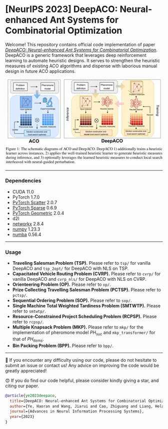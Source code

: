 # [NeurIPS 2023] DeepACO: Neural-enhanced Ant Systems for Combinatorial Optimization

Welcome! This repository contains official code implementation of paper [*DeepACO: Neural-enhanced Ant Systems for Combinatorial Optimization*](). DeepACO is a generic framework that leverages deep reinforcement learning to automate heuristic designs. It serves to strengthen the heuristic measures of existing ACO algorithms and dispense with laborious manual design in future ACO applications.

![diagram](./diagram.png)


---

### Dependencies

- CUDA 11.0
- PyTorch 1.7.0
- [PyTorch Scatter](https://github.com/rusty1s/pytorch_scatter) 2.0.7
- [PyTorch Sparse](https://github.com/rusty1s/pytorch_sparse) 0.6.9
- [PyTorch Geometric](https://github.com/pyg-team/pytorch_geometric) 2.0.4
- d2l
- [networkx](https://networkx.org/) 2.8.4
- [numpy](https://numpy.org/) 1.23.3
- [numba](https://numba.pydata.org/) 0.56.4

---

### Usage
- **Traveling Salesman Problem (TSP).** Please refer to `tsp/` for vanilla DeepACO and `tsp_2opt/` for DeepACO with NLS on TSP.
- **Capacitated Vehicle Routing Problem (CVRP).** Please refer to `cvrp/` for vanilla DeepACO and `cvrp_nls/` for DeepACO with NLS on CVRP.
- **Orienteering Problem (OP).** Please refer to `op/`.
- **Prize Collecting Travelling Salesman Problem (PCTSP).** Please refer to `pctsp/`.
- **Sequential Ordering Problem (SOP).** Please refer to `sop/`.
- **Single Machine Total Weighted Tardiness Problem (SMTWTP).** Please refer to `smtwtp/`.
- **Resource-Constrained Project Scheduling Problem (RCPSP).** Please refer to `rcpsp/`.
- **Multiple Knapsack Problem (MKP).** Please refer to `mkp/` for the implementation of pheromone model $PH_{suc}$ and `mkp_transformer/` for that of $PH_{items}$.
- **Bin Packing Problem (BPP).** Please refer to `bpp/`.

----


🤩 If you encounter any difficulty using our code, please do not hesitate to submit an issue or contact us! Any advice on improving the code would be greatly appreciated!

😍 If you do find our code helpful, please consider kindly giving a star, and citing our paper.

```bibtex
@article{ye2023deepaco,
  title={DeepACO: Neural-enhanced Ant Systems for Combinatorial Optimization},
  author={Ye, Haoran and Wang, Jiarui and Cao, Zhiguang and Liang, Helan and Li, Yong},
  journal={Advances in Neural Information Processing Systems},
  year={2023}
}
```
